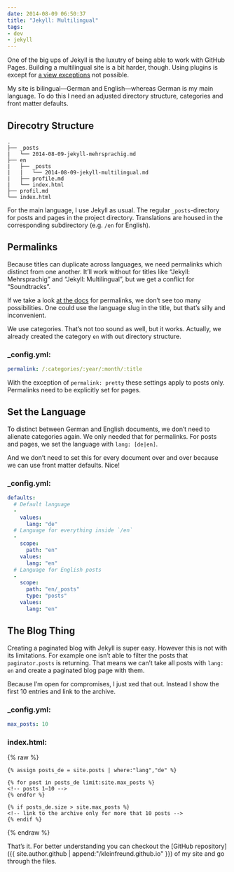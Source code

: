 ```yaml
---
date: 2014-08-09 06:50:37
title: "Jekyll: Multilingual"
tags:
- dev
- jekyll
---
```

One of the big ups of Jekyll is the luxutry of being able to work with GitHub Pages. Building a multilingual site is a bit harder, though. Using plugins is except for [a view exceptions](https://help.github.com/articles/using-jekyll-plugins-with-github-pages) not possible.

My site is bilingual—German and English—whereas German is my main language. To do this I need an adjusted directory structure, categories and front matter defaults.

## Direcotry Structure

```
.
├── _posts
|   └── 2014-08-09-jekyll-mehrsprachig.md
├── en
|   ├── _posts
|   |   └── 2014-08-09-jekyll-multilingual.md
|   ├── profile.md
|   └── index.html
├── profil.md
└── index.html
```

For the main language, I use Jekyll as usual. The regular `_posts`-directory for posts and pages in the project directory. Translations are housed in the corresponding subdirectory (e.g. `/en` for English).

## Permalinks

Because titles can duplicate across languages, we need permalinks which distinct from one another. It’ll work without for titles like “Jekyll: Mehrsprachig” and “Jekyll: Multilingual”, but we get a conflict for “Soundtracks”.

If we take a look [at the docs](http://jekyllrb.com/docs/permalinks/#template-variables) for permalinks, we don’t see too many possibilities. One could use the language slug in the title, but that’s silly and inconvenient.

We use categories. That’s not too sound as well, but it works. Actually, we already created the category `en` with out directory structure.

### _config.yml:

```yaml
permalink: /:categories/:year/:month/:title
```

<div class="block-note">With the exception of <code>permalink: pretty</code> these settings apply to posts only. Permalinks need to be explicitly set for pages.</div>

## Set the Language

To distinct between German and English documents, we don’t need to alienate categories again. We only needed that for permalinks. For posts and pages, we set the language with `lang: [de|en]`.

And we don’t need to set this for every document over and over because we can use front matter defaults. Nice!

### _config.yml:

```yaml
defaults:
  # Default language
  -
    values:
      lang: "de"
  # Language for everything inside `/en`
  -
    scope:
      path: "en"
    values:
      lang: "en"
  # Language for English posts
  -
    scope:
      path: "en/_posts"
      type: "posts"
    values:
      lang: "en"
```

## The Blog Thing

Creating a paginated blog with Jekyll is super easy. However this is not with its limitations. For example one isn’t able to filter the posts that `paginator.posts` is returning. That means we can’t take all posts with `lang: en` and create a paginated blog page with them.

Because I’m open for compromises, I just xed that out. Instead I show the first 10 entries and link to the archive.

### _config.yml:

```yaml
max_posts: 10
```

### index.html:

{% raw %}
```liquid
{% assign posts_de = site.posts | where:"lang","de" %}

{% for post in posts_de limit:site.max_posts %}
<!-- posts 1–10 -->
{% endfor %}

{% if posts_de.size > site.max_posts %}
<!-- link to the archive only for more that 10 posts -->
{% endif %}
```
{% endraw %}

That’s it. For better understanding you can checkout the [GitHub repository]({{ site.author.github | append:"/kleinfreund.github.io" }}) of my site and go through the files.
